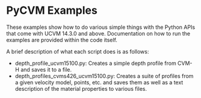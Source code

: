 # PyCVM Examples

These examples show how to do various simple things with the Python APIs
that come with UCVM 14.3.0 and above. Documentation on how to run the 
examples are provided within the code itself.

A brief description of what each script does is as follows:

- depth_profile_ucvm15100.py: Creates a simple depth profile from
  CVM-H and saves it to a file.
- depth_profiles_cvms426_ucvm15100.py: Creates a suite of profiles from
  a given velocity model, points, etc. and saves them as well as a text
  description of the material properties to various files.